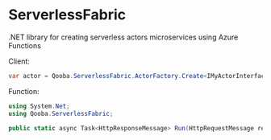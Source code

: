 # ServerlessFabric
.NET library for creating serverless actors microservices using Azure Functions

Client:

```csharp
var actor = Qooba.ServerlessFabric.ActorFactory.Create<IMyActorInterface>(new Uri("https://{myFunction}.azurewebsites.net/api/{myFunctionName}"));
```

Function:

```csharp
using System.Net;
using Qooba.ServerlessFabric;

public static async Task<HttpResponseMessage> Run(HttpRequestMessage req, TraceWriter log) => await ActorService<IMyActorInterface>.Create(req, () => new MyActorImplementation());
```
